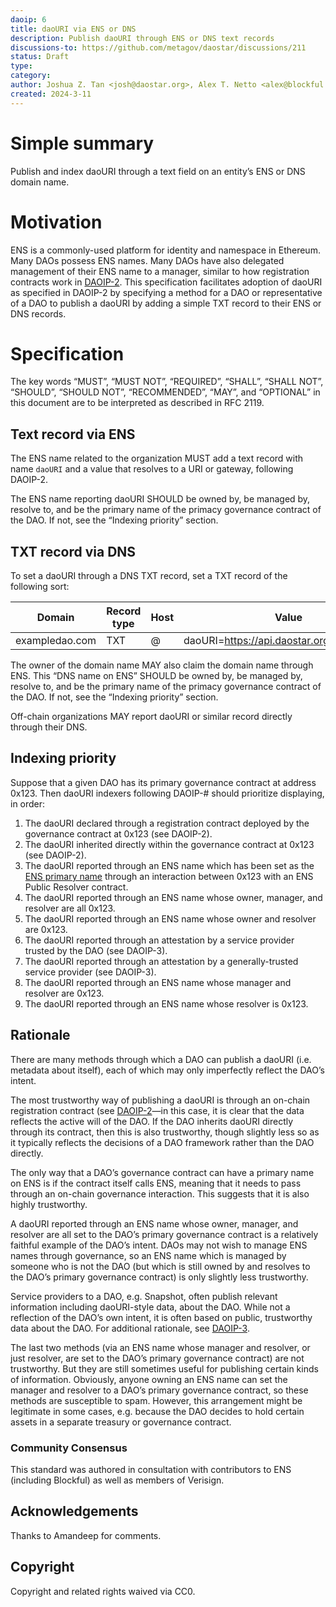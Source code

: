 ```yaml
---
daoip: 6
title: daoURI via ENS or DNS
description: Publish daoURI through ENS or DNS text records
discussions-to: https://github.com/metagov/daostar/discussions/211
status: Draft
type: 
category: 
author: Joshua Z. Tan <josh@daostar.org>, Alex T. Netto <alex@blockful.io>
created: 2024-3-11
---
```


# Simple summary
Publish and index daoURI through a text field on an entity’s ENS or DNS domain name.

# Motivation
ENS is a commonly-used platform for identity and namespace in Ethereum. Many DAOs possess ENS names. Many DAOs have also delegated management of their ENS name to a manager, similar to how registration contracts work in [DAOIP-2](daoip-2.md). This specification facilitates adoption of daoURI as specified in DAOIP-2 by specifying a method for a DAO or representative of a DAO to publish a daoURI by adding a simple TXT record to their ENS or DNS records.

# Specification
The key words “MUST”, “MUST NOT”, “REQUIRED”, “SHALL”, “SHALL NOT”, “SHOULD”, “SHOULD NOT”, “RECOMMENDED”, “MAY”, and “OPTIONAL” in this document are to be interpreted as described in RFC 2119.

## Text record via ENS
The ENS name related to the organization MUST add a text record with name `daoURI` and a value that resolves to a URI or gateway, following DAOIP-2.

The ENS name reporting daoURI SHOULD be owned by, be managed by, resolve to, and be the primary name of the primacy governance contract of the DAO. If not, see the “Indexing priority” section.

## TXT record via DNS
To set a daoURI through a DNS TXT record, set a TXT record of the following sort:

| Domain         | Record type | Host | Value                                     | TTL       |
| -------------- | ----------- | ---- | ----------------------------------------- | --------- |
| exampledao.com | TXT         | @    | daoURI=https://api.daostar.org/exampleDAO | Automatic |

The owner of the domain name MAY also claim the domain name through ENS. This “DNS name on ENS” SHOULD be owned by, be managed by, resolve to, and be the primary name of the primacy governance contract of the DAO. If not, see the “Indexing priority” section.

Off-chain organizations MAY report daoURI or similar record directly through their DNS.

## Indexing priority
Suppose that a given DAO has its primary governance contract at address 0x123. Then daoURI indexers following DAOIP-# should prioritize displaying, in order:

1. The daoURI declared through a registration contract deployed by the governance contract at 0x123 (see DAOIP-2).
2. The daoURI inherited directly within the governance contract at 0x123 (see DAOIP-2).
3. The daoURI reported through an ENS name which has been set as the [ENS primary name](https://support.ens.domains/en/articles/7890756-the-primary-name) through an interaction between 0x123 with an ENS Public Resolver contract.
4. The daoURI reported through an ENS name whose owner, manager, and resolver are all 0x123.
5. The daoURI reported through an ENS name whose owner and resolver are 0x123.
6. The daoURI reported through an attestation by a service provider trusted by the DAO (see DAOIP-3).
7. The daoURI reported through an attestation by a generally-trusted service provider (see DAOIP-3).
8. The daoURI reported through an ENS name whose manager and resolver are 0x123.
9. The daoURI reported through an ENS name whose resolver is 0x123.

## Rationale
There are many methods through which a DAO can publish a daoURI (i.e. metadata about itself), each of which may only imperfectly reflect the DAO’s intent.

The most trustworthy way of publishing a daoURI is through an on-chain registration contract (see [DAOIP-2](daoip-2.md)—in this case, it is clear that the data reflects the active will of the DAO. If the DAO inherits daoURI directly through its contract, then this is also trustworthy, though slightly less so as it typically reflects the decisions of a DAO framework rather than the DAO directly.

The only way that a DAO’s governance contract can have a primary name on ENS is if the contract itself calls ENS, meaning that it needs to pass through an on-chain governance interaction. This suggests that it is also highly trustworthy.

A daoURI reported through an ENS name whose owner, manager, and resolver are all set to the DAO’s primary governance contract is a relatively faithful example of the DAO’s intent. DAOs may not wish to manage ENS names through governance, so an ENS name which is managed by someone who is not the DAO (but which is still owned by and resolves to the DAO’s primary governance contract) is only slightly less trustworthy.

Service providers to a DAO, e.g. Snapshot, often publish relevant information including daoURI-style data, about the DAO. While not a reflection of the DAO’s own intent, it is often based on public, trustworthy data about the DAO. For additional rationale, see [DAOIP-3](daoip-3.md).

The last two methods (via an ENS name whose manager and resolver, or just resolver, are set to the DAO’s primary governance contract) are not trustworthy. But they are still sometimes useful for publishing certain kinds of information. Obviously, anyone owning an ENS name can set the manager and resolver to a DAO’s primary governance contract, so these methods are susceptible to spam. However, this arrangement might be legitimate in some cases, e.g. because the DAO decides to hold certain assets in a separate treasury or governance contract.

### Community Consensus
This standard was authored in consultation with contributors to ENS (including Blockful) as well as members of Verisign.

## Acknowledgements
Thanks to Amandeep for comments.

## Copyright
Copyright and related rights waived via CC0.
